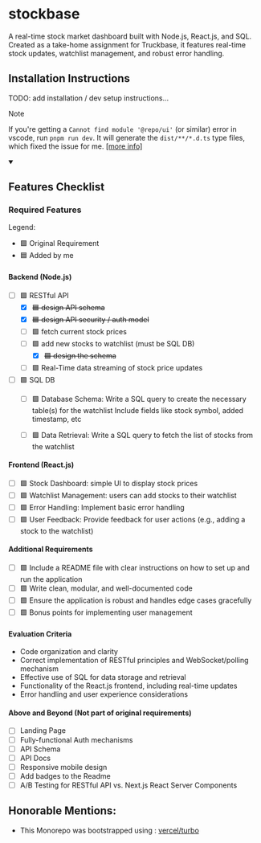 # stockbase

A real-time stock market dashboard built with Node.js, React.js, and SQL. Created as a take-home assignment for Truckbase, it features real-time stock updates, watchlist management, and robust error handling.

## Installation Instructions

TODO: add installation / dev setup instructions...

> [!NOTE]
> If you're getting a `Cannot find module '@repo/ui'` (or similar) error in vscode, run `pnpm run dev`. It will generate the `dist/**/*.d.ts` type files, which fixed the issue for me. [[more info]](https://github.com/vercel/turbo/issues/4771)


<details open>
  <summary><h2>Features Checklist</h2></summary>
  
### Required Features
Legend:
- 🟩 Original Requirement
- 🟦 Added by me
#### Backend (Node.js)
- [ ] 🟩 RESTful API
    - [x] ~~🟦 design API schema~~
    - [x] ~~🟦 design API security / auth model~~
    - [ ] 🟩 fetch current stock prices
    - [ ] 🟩 add new stocks to watchlist (must be SQL DB)
        - [x] ~~🟩 design the schema~~
    - [ ] 🟩 Real-Time data streaming of stock price updates
- [ ] 🟩 SQL DB
    - [ ] 🟩 Database Schema: Write a SQL query to create the necessary table(s) for the watchlist
Include fields like stock symbol, added timestamp, etc
    - [ ] 🟩 Data Retrieval: Write a SQL query to fetch the list of stocks from the watchlist


#### Frontend (React.js)
- [ ] 🟩 Stock Dashboard: simple UI to display stock prices
- [ ] 🟩 Watchlist Management: users can add stocks to their watchlist
- [ ] 🟩 Error Handling: Implement basic error handling
- [ ] 🟩 User Feedback: Provide feedback for user actions (e.g., adding a stock to the watchlist)

#### Additional Requirements
- [ ] 🟩 Include a README file with clear instructions on how to set up and run the application
- [ ] 🟩 Write clean, modular, and well-documented code
- [ ] 🟩 Ensure the application is robust and handles edge cases gracefully
- [ ] 🟩 Bonus points for implementing user management

#### Evaluation Criteria
- Code organization and clarity
- Correct implementation of RESTful principles and WebSocket/polling mechanism
- Effective use of SQL for data storage and retrieval
- Functionality of the React.js frontend, including real-time updates
- Error handling and user experience considerations


#### Above and Beyond (Not part of original requirements)
- [ ] Landing Page
- [ ] Fully-functional Auth mechanisms
- [ ] API Schema
- [ ] API Docs
- [ ] Responsive mobile design
- [ ] Add badges to the Readme
- [ ] A/B Testing for RESTful API vs. Next.js React Server Components

</details>

## Honorable Mentions:

- This Monorepo was bootstrapped using : [vercel/turbo](https://vercel.com/templates/remix/turborepo-kitchensink)
